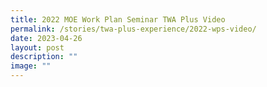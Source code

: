```yaml
---
title: 2022 MOE Work Plan Seminar TWA Plus Video
permalink: /stories/twa-plus-experience/2022-wps-video/
date: 2023-04-26
layout: post
description: ""
image: ""
---
```

